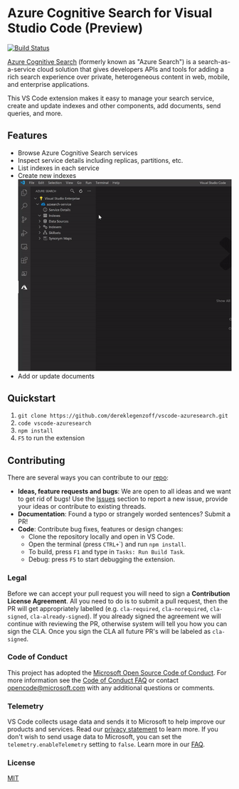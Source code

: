 # Azure Cognitive Search for Visual Studio Code (Preview)

[![Build Status](https://delegenz.visualstudio.com/vs-code-pipelines/_apis/build/status/dereklegenzoff.vscode-azuresearch?branchName=master)](https://delegenz.visualstudio.com/vs-code-pipelines/_build/latest?definitionId=5&branchName=master)

[Azure Cognitive Search](https://docs.microsoft.com/en-us/azure/search/search-what-is-azure-search) (formerly known as "Azure Search") is a search-as-a-service cloud solution that gives developers APIs and tools for adding a rich search experience over private, heterogeneous content in web, mobile, and enterprise applications.

This VS Code extension makes it easy to manage your search service, create and update indexes and other components, add documents, send queries, and more.

## Features

* Browse Azure Cognitive Search services
* Inspect service details including replicas, partitions, etc.
* List indexes in each service
* Create new indexes
  ![Create index demo](media/create-index.gif)
* Add or update documents

## Quickstart

1. `git clone https://github.com/dereklegenzoff/vscode-azuresearch.git`
2. `code vscode-azuresearch`
3. `npm install`
4. `F5` to run the extension

## Contributing

There are several ways you can contribute to our [repo](https://github.com/dereklegenzoff/vscode-azuresearch):

* **Ideas, feature requests and bugs**: We are open to all ideas and we want to get rid of bugs! Use the [Issues](https://github.com/Microsoft/vscode-azurestorage/issues) section to report a new issue, provide your ideas or contribute to existing threads.
* **Documentation**: Found a typo or strangely worded sentences? Submit a PR!
* **Code**: Contribute bug fixes, features or design changes:
  * Clone the repository locally and open in VS Code.
  * Open the terminal (press `CTRL+`\`) and run `npm install`.
  * To build, press `F1` and type in `Tasks: Run Build Task`.
  * Debug: press `F5` to start debugging the extension.

### Legal

Before we can accept your pull request you will need to sign a **Contribution License Agreement**. All you need to do is to submit a pull request, then the PR will get appropriately labelled (e.g. `cla-required`, `cla-norequired`, `cla-signed`, `cla-already-signed`). If you already signed the agreement we will continue with reviewing the PR, otherwise system will tell you how you can sign the CLA. Once you sign the CLA all future PR's will be labeled as `cla-signed`.

### Code of Conduct

This project has adopted the [Microsoft Open Source Code of Conduct](https://opensource.microsoft.com/codeofconduct/). For more information see the [Code of Conduct FAQ](https://opensource.microsoft.com/codeofconduct/faq/) or contact [opencode@microsoft.com](mailto:opencode@microsoft.com) with any additional questions or comments.

### Telemetry

VS Code collects usage data and sends it to Microsoft to help improve our products and services. Read our [privacy statement](https://go.microsoft.com/fwlink/?LinkID=528096&clcid=0x409) to learn more. If you don't wish to send usage data to Microsoft, you can set the `telemetry.enableTelemetry` setting to `false`. Learn more in our [FAQ](https://code.visualstudio.com/docs/supporting/faq#_how-to-disable-telemetry-reporting).

### License

[MIT](LICENSE.md)
